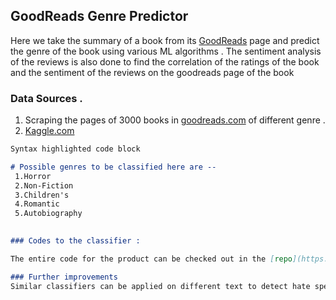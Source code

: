## GoodReads Genre Predictor 
 
Here we take the summary of a book from its [GoodReads](https://www.goodreads.com/) page and predict the genre of the book using various ML algorithms . The sentiment analysis of the reviews is also done to find the correlation of the ratings of the book and the sentiment of the reviews on the goodreads page of the book 


### Data Sources . 

1. Scraping the pages of 3000 books in [goodreads.com](https://www.goodreads.com/) of different genre .
2. [Kaggle.com](https://www.kaggle.com/gnanesh/goodreads-book-reviews)

```markdown
Syntax highlighted code block

# Possible genres to be classified here are -- 
 1.Horror
 2.Non-Fiction
 3.Children's
 4.Romantic
 5.Autobiography
 

### Codes to the classifier : 

The entire code for the product can be checked out in the [repo](https://github.com/cyberninja22/Goodreads_Genre_Predictor). 

### Further improvements 
Similar classifiers can be applied on different text to detect hate speech, spam comments . The next build will be to extend the classifiers to hate speech detection . 

